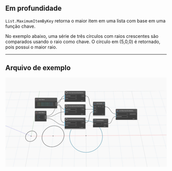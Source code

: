 ## Em profundidade
`List.MaximumItemByKey` retorna o maior item em uma lista com base em uma função chave.

No exemplo abaixo, uma série de três círculos com raios crescentes são comparados usando o raio como chave. O círculo em (5,0,0) é retornado, pois possui o maior raio.
___
## Arquivo de exemplo

![List.MaximumItemByKey](./List.MaximumItemByKey_img.jpg)
